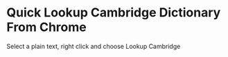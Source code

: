 # Quick Lookup Cambridge Dictionary From Chrome

Select a plain text, right click and choose Lookup Cambridge
